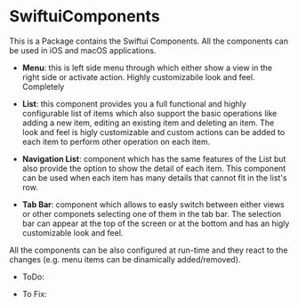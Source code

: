 # SwiftuiComponents

This is a Package contains the Swiftui Components. All the components can be used in iOS and macOS applications.

- **Menu**: this is left side menu through which either show a view in the right side or activate action. Highly customizabile look and feel. Completely 

- **List**: this component provides you a full functional and highly configurable list of items which also support the basic operations like adding a new item, editing an existing      item and deleting an item. The look and feel is higly customizable and custom actions can be added to each item to perform other operation on each item.

- **Navigation List**: component which has the same features of the List but also provide the option to show the detail of each item. This component can be used when each item has many details that cannot fit in the list's row.</li>

- **Tab Bar**: component which allows to easly switch between either views or other componets selecting one of them in the tab bar. The selection bar can appear at the top of the screen or at the bottom and has an higly customizable look and feel.

All the components can be also configured at run-time and they react to the changes (e.g. menu items can be dinamically added/removed).

- ToDo:

- To Fix:
